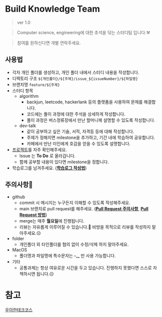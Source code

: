 # Build Knowledge Team
> ver 1.0

> Computer science, engineering에 대한 초석을 닦는 스터디팀 입니다.⚒

>  참여를 원하신다면 개별 연락주세요.
## 사용법
- 각자 개인 폴더를 생성하고, 개인 폴더 내에서 스터디 내용을 작성합니다.
- 디렉토리 구조 `${개인폴더}/${주제}/issue_${issueNumber}/${파일명}`
- 브랜치명 `feature/${주제}`
- 스터디 항목
  - algorithm
    - backjun, leetcode, hackerlank 등의 플랫폼을 사용하여 문제를 해결합니다.
    - 코드에는 풀이 과정에 대한 주석을 상세하게 작성합니다.
    - 풀이 과정은 버스정류장에서 만난 할머니께 설명할 수 있도록 작성합니다.
  - dev-talk
    - 같이 공부하고 싶은 기술, 서적, 자격등 등에 대해 작성합니다.
    - 주제가 정해지면 milestone을 추가하고, 기간 내에 학습하여 공유합니다.
    - 카페에서 만난 미인에게 호감을 얻을 수 있도록 설명합니다.
- [프로젝트](https://github.com/cri-kim/build-knowledge-team/projects/1)를 자주 확인해주세요.
  - Issue 는 **To Do** 로 올라갑니다.
  - 함께 공부할 내용이 있다면 milestone을 정합니다.
- 학습로그를 남겨주세요. (**[학습로그 작성법](./docs/studylog.md)**)
## 주의사항👀
- github
  - commit 시 메시지는 누구든지 이해할 수 있도록 작성해주세요.
  - main 브랜치로 pull request를 해주세요. (**[Pull Request 주의사항](./docs/cleancode/pr_checklist.md)**, **[Pull Request 방법](./docs/cleancode/pr.md)**)
  - merge는 매주 **월요일**에 진행됩니다.
  - 리뷰는 자유롭게 이루어질 수 있습니다.🤗 비방을 목적으로 리뷰를 작성하지 말아주세요.☹
- folder
  - 개인폴더 외 타인폴더를 협의 없이 수정/삭제 하지 말아주세요.
- MacOS
  - 폴더명과 파일명에 특수문자는 **-,_** 만 사용 가능합니다.
- 기타
  - 공통과제는 항상 여유로운 시간을 두고 있습니다. 진행하지 못했다면 스스로 자책하시면 됩니다.☹

# 참고
[우아한테크코스](https://github.com/woowacourse/woowacourse-docs)
